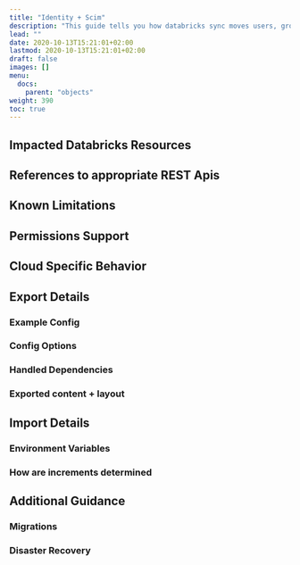 ```yaml
---
title: "Identity + Scim"
description: "This guide tells you how databricks sync moves users, groups, instance profiles and relationships across workspaces."
lead: ""
date: 2020-10-13T15:21:01+02:00
lastmod: 2020-10-13T15:21:01+02:00
draft: false
images: []
menu:
  docs:
    parent: "objects"
weight: 390
toc: true
---
```


## Impacted Databricks Resources

## References to appropriate REST Apis

## Known Limitations

## Permissions Support

## Cloud Specific Behavior

## Export Details

### Example Config

### Config Options

### Handled Dependencies

### Exported content + layout

## Import Details

### Environment Variables

### How are increments determined

## Additional Guidance

### Migrations

### Disaster Recovery
